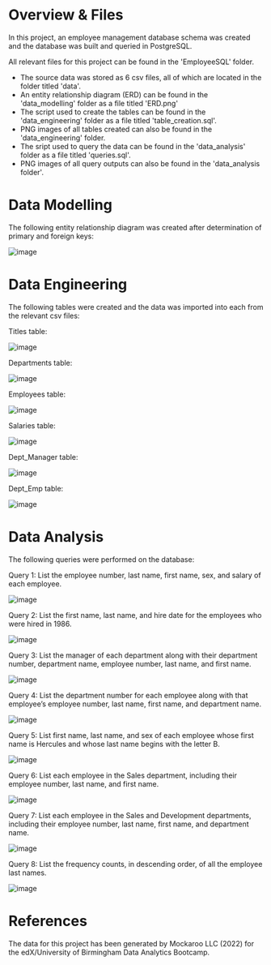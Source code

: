 # Overview & Files
In this project, an employee management database schema was created and the database was built and queried in PostgreSQL.

All relevant files for this project can be found in the 'EmployeeSQL' folder.
- The source data was stored as 6 csv files, all of which are located in the folder titled 'data'.
- An entity relationship diagram (ERD) can be found in the 'data_modelling' folder as a file titled 'ERD.png'
- The script used to create the tables can be found in the 'data_engineering' folder as a file titled 'table_creation.sql'.
- PNG images of all tables created can also be found in the 'data_engineering' folder.
- The sript used to query the data can be found in the 'data_analysis' folder as a file titled 'queries.sql'.
- PNG images of all query outputs can also be found in the 'data_analysis folder'.

# Data Modelling

The following entity relationship diagram was created after determination of primary and foreign keys:

![image](https://github.com/ashejaz/sql-challenge/assets/127614970/3e4d2161-3de2-4848-a172-f9261457fac0)

# Data Engineering

The following tables were created and the data was imported into each from the relevant csv files:

Titles table:

![image](https://github.com/ashejaz/sql-challenge/assets/127614970/1922cd6b-b3e0-4c67-ad1e-a2677bae7acf)

Departments table:

![image](https://github.com/ashejaz/sql-challenge/assets/127614970/d8070caf-e044-4c19-a7b0-ba3fc421aeba)

Employees table:

![image](https://github.com/ashejaz/sql-challenge/assets/127614970/b27ca5fd-3a8e-42ed-a548-e4f1046312d8)

Salaries table:

![image](https://github.com/ashejaz/sql-challenge/assets/127614970/e99c210a-fd13-4caf-b9cd-76262cbcd8c5)

Dept_Manager table:

![image](https://github.com/ashejaz/sql-challenge/assets/127614970/412e7d3b-5585-486e-a00e-55e726ab9514)

Dept_Emp table:

![image](https://github.com/ashejaz/sql-challenge/assets/127614970/3409316a-fef3-4ab7-82f1-093f8b7ac6cf)


# Data Analysis

The following queries were performed on the database:

Query 1: List the employee number, last name, first name, sex, and salary of each employee.

![image](https://github.com/ashejaz/sql-challenge/assets/127614970/d1394f2e-dcc3-418e-b2b7-75e862017c54)

Query 2: List the first name, last name, and hire date for the employees who were hired in 1986.

![image](https://github.com/ashejaz/sql-challenge/assets/127614970/1e312dd0-a7f3-4ea6-962b-cab181b3427b)

Query 3: List the manager of each department along with their department number, department name, employee number, last name, and first name.

![image](https://github.com/ashejaz/sql-challenge/assets/127614970/7cfd1062-2158-4653-9477-c3a35346a29a)

Query 4: List the department number for each employee along with that employee’s employee number, last name, first name, and department name.

![image](https://github.com/ashejaz/sql-challenge/assets/127614970/841a1782-ac52-4b8c-889e-4cb5b673a86f)

Query 5: List first name, last name, and sex of each employee whose first name is Hercules and whose last name begins with the letter B.

![image](https://github.com/ashejaz/sql-challenge/assets/127614970/00d49829-f6d4-4ef7-9d4e-e43488b1521c)

Query 6: List each employee in the Sales department, including their employee number, last name, and first name.

![image](https://github.com/ashejaz/sql-challenge/assets/127614970/9b7e9431-3fd9-4366-bf31-cdb48e2535b9)

Query 7: List each employee in the Sales and Development departments, including their employee number, last name, first name, and department name.

![image](https://github.com/ashejaz/sql-challenge/assets/127614970/c5686f45-04a7-4220-ba3c-f3e089f425a3)

Query 8: List the frequency counts, in descending order, of all the employee last names.

![image](https://github.com/ashejaz/sql-challenge/assets/127614970/b3134d38-ac44-4211-acd6-404d7af4606d)

# References

The data for this project has been generated by Mockaroo LLC (2022) for the edX/University of Birmingham Data Analytics Bootcamp.
